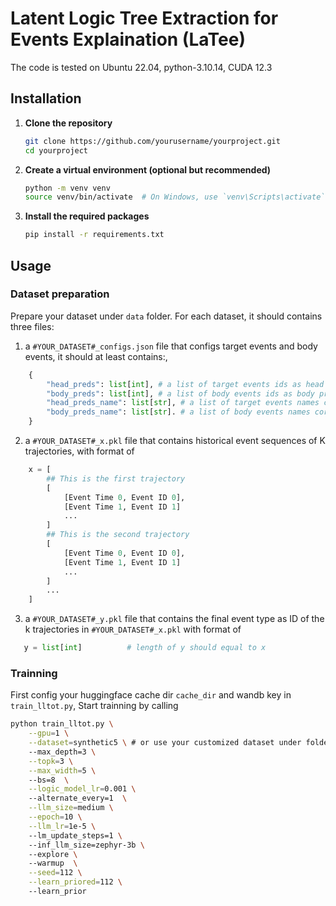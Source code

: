 # Latent Logic Tree Extraction for Events Explaination (LaTee)

The code is tested on Ubuntu 22.04, python-3.10.14, CUDA 12.3
## Installation

1. **Clone the repository**
    ```bash
    git clone https://github.com/yourusername/yourproject.git
    cd yourproject
    ```

2. **Create a virtual environment (optional but recommended)**
    ```bash
    python -m venv venv
    source venv/bin/activate  # On Windows, use `venv\Scripts\activate`
    ```

3. **Install the required packages**
    ```bash
    pip install -r requirements.txt
    ```

## Usage

### Dataset preparation
Prepare your dataset under `data` folder. For each dataset, it should contains three files:
1. a `#YOUR_DATASET#_configs.json` file that configs target events and body events, it should at least contains:,
```py
    {
        "head_preds": list[int], # a list of target events ids as head predicates 
        "body_preds": list[int], # a list of body events ids as body predicates, we do not predict them 
        "head_preds_name": list[str], # a list of target events names corresponding to head_preds 
        "body_preds_name": list[str]. # a list of body events names corresponding to body_preds
    }
```
2. a `#YOUR_DATASET#_x.pkl` file that contains historical event sequences of K trajectories, with format of
```py
    x = [
        ## This is the first trajectory
        [
            [Event Time 0, Event ID 0],
            [Event Time 1, Event ID 1]
            ...
        ]
        ## This is the second trajectory
        [
            [Event Time 0, Event ID 0],
            [Event Time 1, Event ID 1]
            ...
        ]
        ...
    ]
```
3. a `#YOUR_DATASET#_y.pkl` file that contains the final event type as ID of the k trajectories in `#YOUR_DATASET#_x.pkl` with format of
```py
   y = list[int]          # length of y should equal to x
```

### Trainning

First config your huggingface cache dir `cache_dir` and wandb key in `train_lltot.py`,
Start trainning by calling
```bash
python train_lltot.py \
    --gpu=1 \
    --dataset=synthetic5 \ # or use your customized dataset under folder data/
    --max_depth=3 \
    --topk=3 \
    --max_width=5 \ 
    --bs=8  \
    --logic_model_lr=0.001 \ 
    --alternate_every=1  \
    --llm_size=medium \
    --epoch=10 \
    --llm_lr=1e-5 \ 
    --lm_update_steps=1 \ 
    --inf_llm_size=zephyr-3b \ 
    --explore \ 
    --warmup  \
    --seed=112 \
    --learn_priored=112 \ 
    --learn_prior
``` 
